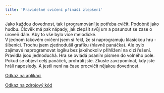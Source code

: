 ```yaml
---
title: 'Pravidelné cvičení přináší zlepšení'
---
```


Jako každou dovednost, tak i programování je potřeba cvičit. Podobně jako hudbu. Člověk má pak nápady, jak zlepšit svůj um a posunout se zase o úroveň dále. Aby to vše bylo více melodické.
<br>
V jednom takovém cvičení jsem si řekl, že si naprogramuju klasickou hru - šibenici. Trochu jsem zjednodušil grafiku (hlavně panáčka). Ale bylo zajímavé naprogramovat logiku bez jakéhokoliv přihlížení na cizí řešení.
<br>
Pravidla jsou jednoduchá. Hra se ovládá psaním písmen do volného pole. Pokud se objeví celý panáček, prohráli jste. Zkuste zavzpomínat, kdy jste hráli naposledy. A jestli není na čase procvičit nějakou dovednost.

[Odkaz na aplikaci](http://aplikace.svobodaweb.cz/app/guess_the_word/)

[Odkaz na zdrojový kód](https://github.com/psvoboda1987/guess_the_word)